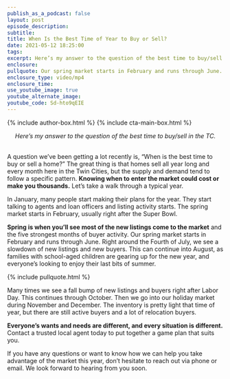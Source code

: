 ```yaml
---
publish_as_a_podcast: false
layout: post
episode_description:
subtitle:
title: When Is the Best Time of Year to Buy or Sell?
date: 2021-05-12 18:25:00
tags:
excerpt: Here’s my answer to the question of the best time to buy/sell in the TC.
enclosure:
pullquote: Our spring market starts in February and runs through June.
enclosure_type: video/mp4
enclosure_time:
use_youtube_image: true
youtube_alternate_image:
youtube_code: Sd-hto9qEIE
---
```


{% include author-box.html %}
{% include cta-main-box.html %}

<center><em>Here&rsquo;s my answer to the question of the best time to buy/sell in the TC.</em></center>

<center>&nbsp;</center>

A question we’ve been getting a lot recently is, “When is the best time to buy or sell a home?” The great thing is that homes sell all year long and every month here in the Twin Cities, but the supply and demand tend to follow a specific pattern. **Knowing when to enter the market could cost or make you thousands.** Let’s take a walk through a typical year.

In January, many people start making their plans for the year. They start talking to agents and loan officers and listing activity starts. The spring market starts in February, usually right after the Super Bowl.

**Spring is when you’ll see most of the new listings come to the market** and the five strongest months of buyer activity. Our spring market starts in February and runs through June. Right around the Fourth of July, we see a slowdown of new listings and new buyers. This can continue into August, as families with school-aged children are gearing up for the new year, and everyone’s looking to enjoy their last bits of summer.

{% include pullquote.html %}

Many times we see a fall bump of new listings and buyers right after Labor Day. This continues through October. Then we go into our holiday market during November and December. The inventory is pretty light that time of year, but there are still active buyers and a lot of relocation buyers.

**Everyone’s wants and needs are different, and every situation is different.** Contact a trusted local agent today to put together a game plan that suits you.

If you have any questions or want to know how we can help you take advantage of the market this year, don’t hesitate to reach out via phone or email. We look forward to hearing from you soon.
